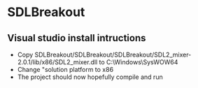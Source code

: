 # SDLBreakout

## Visual studio install intructions
- Copy SDLBreakout/SDLBreakout/SDLBreakout/SDL2_mixer-2.0.1/lib/x86/SDL2_mixer.dll to C:\Windows\SysWOW64
- Change "solution platform to x86
- The project should now hopefully compile and run
